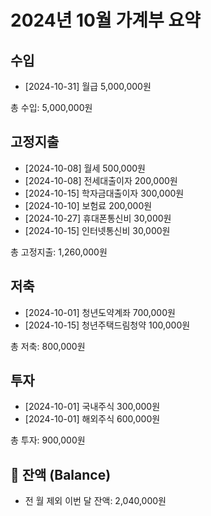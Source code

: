 # 2024년 10월 가계부 요약

## 수입
- [2024-10-31] 월급                           5,000,000원

총 수입: 5,000,000원

## 고정지출
- [2024-10-08] 월세                           500,000원
- [2024-10-08] 전세대출이자                   200,000원
- [2024-10-15] 학자금대출이자                 300,000원
- [2024-10-10] 보험료                         200,000원
- [2024-10-27] 휴대폰통신비                   30,000원
- [2024-10-15] 인터넷통신비                   30,000원

총 고정지출: 1,260,000원

## 저축
- [2024-10-01] 청년도약계좌                   700,000원
- [2024-10-15] 청년주택드림청약               100,000원

총 저축: 800,000원

## 투자
- [2024-10-01] 국내주식                       300,000원
- [2024-10-01] 해외주식                       600,000원

총 투자: 900,000원

## 🔄 잔액 (Balance)
- 전 월 제외 이번 달 잔액: 2,040,000원
